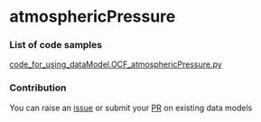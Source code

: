 # atmosphericPressure

### List of code samples 

<!-- 50-List of code -->

<!-- [code entry](link) -->
[code_for_using_dataModel.OCF_atmosphericPressure.py](https://github.com/smart-data-models/dataModel.OCF/blob/master/atmosphericPressure/code/code_for_using_dataModel.OCF_atmosphericPressure.py)


<!-- /50-List of code -->

### Contribution
You can raise an [issue](https://github.com/smart-data-models/dataModel.OCF/issues) or submit your [PR](https://github.com/smart-data-models/dataModel.OCF/pulls) on existing data models
